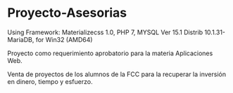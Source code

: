# Proyecto-Asesorias

Using Framework: Materializecss 1.0, 
    PHP 7, 
    MYSQL Ver 15.1 Distrib 10.1.31-MariaDB, for Win32 (AMD64)

Proyecto como requerimiento aprobatorio para la materia Aplicaciones Web.

Venta de proyectos de los alumnos de la FCC para la recuperar la inversión en dinero, tiempo y esfuerzo.
